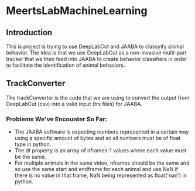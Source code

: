 # MeertsLabMachineLearning
## Introduction
This is project is trying to use DeepLabCut and JAABA to classyify animal behavior. The idea is that we use DeepLabCut as a non-invasive multi-part tracker that we then feed into JAABA to create behavior classifiers in order to facilitate the identification of animal behaviors.

## TrackConverter
The trackConverter is the code that we are using to convert the output from DeepLabCut (csv) into a valid input (trx files) for JAABA.
### Problems We've Encounter So Far:
- The JAABA software is expecting numbers represented in a certain way using a specific amount of bytes and so all numbers must be of float type in python.
- The dt property is an array of nframes-1 values where each value must be the same.
- For multiple animals in the same video, nframes should be the same and so use the same start and endframe for each animal and use NaN if there is no value in that frame, NaN being represented as float('nan') in python.
